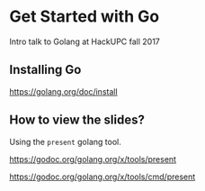 # Get Started with Go

Intro talk to Golang at HackUPC fall 2017

## Installing Go

https://golang.org/doc/install

## How to view the slides?

Using the `present` golang tool.

https://godoc.org/golang.org/x/tools/present

https://godoc.org/golang.org/x/tools/cmd/present
